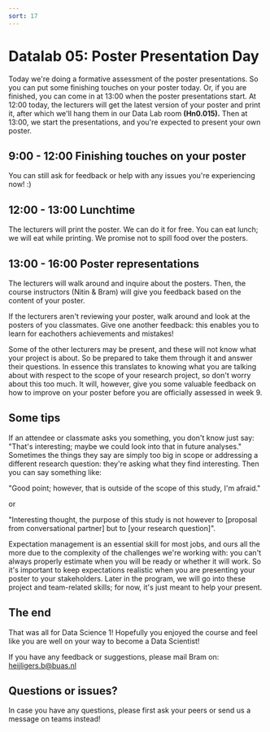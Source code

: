 ```yaml
---
sort: 17
---
```


# Datalab 05: Poster Presentation Day

Today we're doing a formative assessment of the poster presentations. So you can put some finishing touches on your poster today. Or, if you are finished, you can come in at 13:00 when the poster presentations start. At 12:00 today, the lecturers will get the latest version of your poster and print it, after which we'll hang them in our Data Lab room **(Hn0.015).** Then at 13:00, we start the presentations, and you're expected to present your own poster.

## 9:00 - 12:00 Finishing touches on your poster
You can still ask for feedback or help with any issues you're experiencing now! :)

## 12:00 - 13:00 Lunchtime
The lecturers will print the poster. We can do it for free. You can eat lunch; we will eat while printing. We promise not to spill food over the posters.

## 13:00 - 16:00 Poster representations
The lecturers will walk around and inquire about the posters. Then, the course instructors (Nitin & Bram) will give you feedback based on the content of your poster.

If the lecturers aren't reviewing your poster, walk around and look at the posters of you classmates. Give one another feedback: this enables you to learn for eachothers achievements and mistakes!

Some of the other lecturers may be present, and these will not know what your project is about. So be prepared to take them through it and answer their questions. In essence this translates to knowing what you are talking about with respect to the scope of your research project, so don't worry about this too much. It will, however, give you some valuable feedback on how to improve on your poster before you are officially assessed in week 9.


## Some tips
If an attendee or classmate asks you something, you don't know just say: "That's interesting; maybe we could look into that in future analyses."
Sometimes the things they say are simply too big in scope or addressing a different research question: they're asking what they find interesting. Then you can say something like:

"Good point; however, that is outside of the scope of this study, I'm afraid."

or

"Interesting thought, the purpose of this study is not however to [proposal from conversational partner] but to [your research question]".


Expectation management is an essential skill for most jobs, and ours all the more due to the complexity of the challenges we're working with: you can't always properly estimate when you will be ready or whether it will work. So it's important to keep expectations realistic when you are presenting your poster to your stakeholders. Later in the program, we will go into these project and team-related skills; for now, it's just meant to help your present.


## The end
That was all for Data Science 1! Hopefully you enjoyed the course and feel like you are well on your way to become a Data Scientist!

If you have any feedback or suggestions, please mail Bram on: heijligers.b@buas.nl

## Questions or issues?
In case you have any questions, please first ask your peers or send us a message on teams instead!
